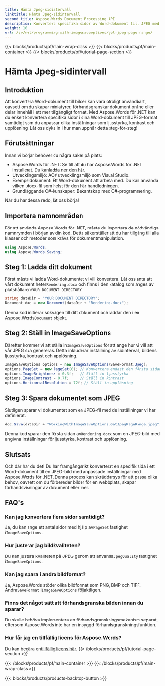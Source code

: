 ```yaml
---
title: Hämta Jpeg-sidintervall
linktitle: Hämta Jpeg-sidintervall
second_title: Aspose.Words Document Processing API
description: Konvertera specifika sidor av Word-dokument till JPEG med anpassade inställningar med Aspose.Words för .NET. Lär dig hur du justerar ljusstyrka, kontrast och upplösning steg för steg.
weight: 10
url: /sv/net/programming-with-imagesaveoptions/get-jpeg-page-range/
---
```


{{< blocks/products/pf/main-wrap-class >}}
{{< blocks/products/pf/main-container >}}
{{< blocks/products/pf/tutorial-page-section >}}

# Hämta Jpeg-sidintervall

## Introduktion

Att konvertera Word-dokument till bilder kan vara otroligt användbart, oavsett om du skapar miniatyrer, förhandsgranskar dokument online eller delar innehåll i ett mer tillgängligt format. Med Aspose.Words för .NET kan du enkelt konvertera specifika sidor i dina Word-dokument till JPEG-format samtidigt som du anpassar olika inställningar som ljusstyrka, kontrast och upplösning. Låt oss dyka in i hur man uppnår detta steg-för-steg!

## Förutsättningar

Innan vi börjar behöver du några saker på plats:

-  Aspose.Words för .NET: Se till att du har Aspose.Words för .NET installerat. Du kan[ladda ner den här](https://releases.aspose.com/words/net/).
- Utvecklingsmiljö: AC# utvecklingsmiljö som Visual Studio.
- Exempeldokument: Ett Word-dokument att arbeta med. Du kan använda vilken .docx-fil som helst för den här handledningen.
- Grundläggande C#-kunskaper: Bekantskap med C#-programmering.

När du har dessa redo, låt oss börja!

## Importera namnområden

För att använda Aspose.Words för .NET, måste du importera de nödvändiga namnrymden i början av din kod. Detta säkerställer att du har tillgång till alla klasser och metoder som krävs för dokumentmanipulation.

```csharp
using Aspose.Words;
using Aspose.Words.Saving;
```

## Steg 1: Ladda ditt dokument

Först måste vi ladda Word-dokumentet vi vill konvertera. Låt oss anta att vårt dokument heter`Rendering.docx` och finns i den katalog som anges av platshållaren`YOUR DOCUMENT DIRECTORY`.

```csharp
string dataDir = "YOUR DOCUMENT DIRECTORY";
Document doc = new Document(dataDir + "Rendering.docx");
```

 Denna kod initierar sökvägen till ditt dokument och laddar den i en Aspose.Words`Document` objekt.

## Steg 2: Ställ in ImageSaveOptions

 Därefter kommer vi att ställa in`ImageSaveOptions` för att ange hur vi vill att vår JPEG ska genereras. Detta inkluderar inställning av sidintervall, bildens ljusstyrka, kontrast och upplösning.

```csharp
ImageSaveOptions options = new ImageSaveOptions(SaveFormat.Jpeg);
options.PageSet = new PageSet(0); // Konvertera endast den första sidan
options.ImageBrightness = 0.3f;   // Ställ in ljusstyrka
options.ImageContrast = 0.7f;     // Ställ in kontrast
options.HorizontalResolution = 72f; // Ställ in upplösning
```

## Steg 3: Spara dokumentet som JPEG

Slutligen sparar vi dokumentet som en JPEG-fil med de inställningar vi har definierat.

```csharp
doc.Save(dataDir + "WorkingWithImageSaveOptions.GetJpegPageRange.jpeg", options);
```

 Denna kod sparar den första sidan av`Rendering.docx` som en JPEG-bild med angivna inställningar för ljusstyrka, kontrast och upplösning.

## Slutsats

Och där har du det! Du har framgångsrikt konverterat en specifik sida i ett Word-dokument till en JPEG-bild med anpassade inställningar med Aspose.Words för .NET. Denna process kan skräddarsys för att passa olika behov, oavsett om du förbereder bilder för en webbplats, skapar förhandsvisningar av dokument eller mer.

## FAQ's

### Kan jag konvertera flera sidor samtidigt?
 Ja, du kan ange ett antal sidor med hjälp av`PageSet` fastighet i`ImageSaveOptions`.

### Hur justerar jag bildkvaliteten?
 Du kan justera kvaliteten på JPEG genom att använda`JpegQuality` fastighet i`ImageSaveOptions`.

### Kan jag spara i andra bildformat?
 Ja, Aspose.Words stöder olika bildformat som PNG, BMP och TIFF. Ändra`SaveFormat` i`ImageSaveOptions` följaktligen.

### Finns det något sätt att förhandsgranska bilden innan du sparar?
Du skulle behöva implementera en förhandsgranskningsmekanism separat, eftersom Aspose.Words inte har en inbyggd förhandsgranskningsfunktion.

### Hur får jag en tillfällig licens för Aspose.Words?
 Du kan begära en[tillfällig licens här](https://purchase.aspose.com/temporary-license/).
{{< /blocks/products/pf/tutorial-page-section >}}

{{< /blocks/products/pf/main-container >}}
{{< /blocks/products/pf/main-wrap-class >}}

{{< blocks/products/products-backtop-button >}}
